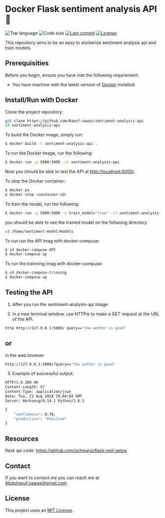 # Docker Flask sentiment analysis API  🐳

<!-- Shields -->
![Top language](https://img.shields.io/github/languages/top/Raouf-sawas/sentiment-analysis-api?style=for-the-badge)
![Code size](https://img.shields.io/github/languages/code-size/Raouf-sawas/sentiment-analysis-api?style=for-the-badge)
[![Last commit](https://img.shields.io/github/last-commit/Raouf-sawas/sentiment-analysis-api?style=for-the-badge)](https://github.com/Raouf-sawas/sentiment-analysis-api/commits/master)
[![License](https://img.shields.io/github/License-MIT-green.svg/Raouf-sawas/sentiment-analysis-api?style=for-the-badge)](https://github.com/Raouf-sawas/sentiment-analysis-api/blob/master/LICENSE)



<!-- Project description -->
This repository aims to be an easy to dockerize sentiment analysis api and train models.


## Prerequisities

Before you begin, ensure you have met the following requirement:

* You have machine with the latest version of [Docker](https://www.docker.com/) installed.



## Install/Run with Docker


Clone the project repository:
```bash
git clone https://github.com/Raouf-sawas/sentiment-analysis-api
cd sentiment-analysis-api
```

To build the Docker image, simply run:

```bash
$ docker build -t sentiment-analysis-api .
```

To run the Docker image, run the following:
```bash
$ docker run -p 5000:5000 -it sentiment-analysis-api
```

Now you should be able to test the API at <http://localhost:5000/>.

To stop the Docker container:
```bash
$ docker ps
$ docker stop <container-id>
```
To train the model, run the following: 
```bash
$ docker run -p 5000:5000 -e train_model="true" -it sentiment-analysis-api
```
you should be able to see the trained model on the follwoing directory 
```bash
cd /home/sentiment-model/models
```

To run run the API imag with docker-compuse:

```bash
$ cd docker-compose-API
$ docker-compose up
```
To run the trainning imag with docker-compuse:

```bash
$ cd docker-compose-trinning
$ docker-compose up
```

## Testing the API
1. After you run the sentiment-analysis-api image 

2. In a new terminal window, use HTTPie to make a GET request at the URL of the API.

```bash
http http://127.0.0.1:5000/ query=="the wether is good"
```
## or

in the web browser

```bash
http://127.0.0.1:5000/?query=="the wether is good"
```



3. Example of successful output.

```bash
HTTP/1.0 200 OK
Content-Length: 57
Content-Type: application/json
Date: Tue, 21 Aug 2018 19:04:04 GMT
Server: Werkzeug/0.14.1 Python/3.6.3

{
    "confidence": 0.78,
    "prediction": "Positive"
}
```


<!-- ## Contributors

Thanks to the following people who have contributed to this project:

* @Raouf 📖💻 -->

## Resources

flask api code: https://github.com/schwarsi/flask-rest-setup

## Contact

If you want to contact me you can reach me at <Abdulraouf.sawas@gmail.com>.


## License

This project uses an [MIT License](https://github.com/Raouf-sawas/sentiment-analysis-api/blob/master/LICENSE).
